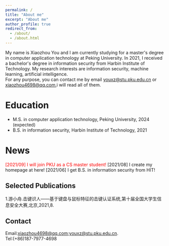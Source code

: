 ```yaml
---
permalink: /
title: "About me"
excerpt: "About me"
author_profile: true
redirect_from: 
  - /about/
  - /about.html
---
```

My name is Xiaozhou You and I am currently studying for a master's degree in computer application technology at Peking University. In 2021, I received a bachelor's degree in information security from Harbin Institute of Technology. My research interests are information security, machine learning, artificial intelligence.  
For any purpose, you can contact me by email youxz@stu.pku.edu.cn or xiaozhou4698@qq.com,i will read all of them.

Education
======
* M.S. in computer application technology, Peking University, 2024 (expected)
* B.S. in information security, Harbin Institute of Technology, 2021

News
======
<font color='red'>[2021/09] I will join PKU as a CS master student!</font>
[2021/08] I create my homepage at here!
[2021/06] I get B.S. in information security from HIT!

Selected Publications
------
1.游小舟.击键识人——基于键盘与鼠标特征的击键认证系统,第十届全国大学生信息安全大赛,北京,2021,8. 

Contact
------
Email:xiaozhou4698@qq.com;youxz@stu.pku.edu.cn.  
Tel:(+86)187-7977-4698
